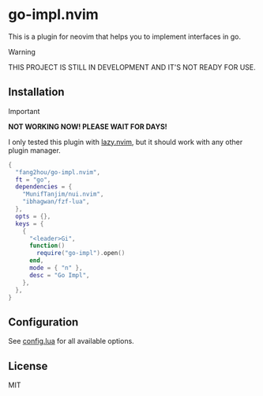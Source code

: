 # go-impl.nvim

This is a plugin for neovim that helps you to implement interfaces in go.

> [!WARNING]
> THIS PROJECT IS STILL IN DEVELOPMENT AND IT'S NOT READY FOR USE.

## Installation

> [!Important]
> **NOT WORKING NOW! PLEASE WAIT FOR DAYS!**

I only tested this plugin with [lazy.nvim](https://github.com/folke/lazy.nvim), but it should work with any other plugin manager.

```lua
{
  "fang2hou/go-impl.nvim",
  ft = "go",
  dependencies = {
    "MunifTanjim/nui.nvim",
    "ibhagwan/fzf-lua",
  },
  opts = {},
  keys = {
    {
      "<leader>Gi",
      function()
        require("go-impl").open()
      end,
      mode = { "n" },
      desc = "Go Impl",
    },
  },
}
```

## Configuration

See [config.lua](lua/go-impl/config.lua) for all available options.

## License

MIT

